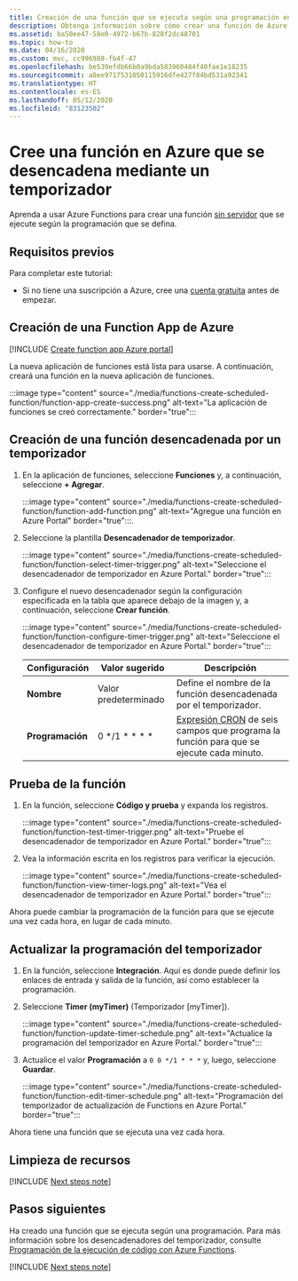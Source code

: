```yaml
---
title: Creación de una función que se ejecuta según una programación en Azure
description: Obtenga información sobre cómo crear una función de Azure que se ejecuta según la programación que usted defina.
ms.assetid: ba50ee47-58e0-4972-b67b-828f2dc48701
ms.topic: how-to
ms.date: 04/16/2020
ms.custom: mvc, cc996988-fb4f-47
ms.openlocfilehash: be539efdb66b0a9bda583960484f40fae1e18235
ms.sourcegitcommit: a8ee9717531050115916dfe427f84bd531a92341
ms.translationtype: HT
ms.contentlocale: es-ES
ms.lasthandoff: 05/12/2020
ms.locfileid: "83123502"
---
```

# <a name="create-a-function-in-azure-that-is-triggered-by-a-timer"></a>Cree una función en Azure que se desencadena mediante un temporizador

Aprenda a usar Azure Functions para crear una función [sin servidor](https://azure.microsoft.com/solutions/serverless/) que se ejecute según la programación que se defina.

## <a name="prerequisites"></a>Requisitos previos

Para completar este tutorial:

+ Si no tiene una suscripción a Azure, cree una [cuenta gratuita](https://azure.microsoft.com/free/?WT.mc_id=A261C142F) antes de empezar.

## <a name="create-an-azure-function-app"></a>Creación de una Function App de Azure

[!INCLUDE [Create function app Azure portal](../../includes/functions-create-function-app-portal.md)]

La nueva aplicación de funciones está lista para usarse. A continuación, creará una función en la nueva aplicación de funciones.

:::image type="content" source="./media/functions-create-scheduled-function/function-app-create-success.png" alt-text="La aplicación de funciones se creó correctamente." border="true":::

<a name="create-function"></a>

## <a name="create-a-timer-triggered-function"></a>Creación de una función desencadenada por un temporizador

1. En la aplicación de funciones, seleccione **Funciones** y, a continuación, seleccione **+ Agregar**. 

   :::image type="content" source="./media/functions-create-scheduled-function/function-add-function.png" alt-text="Agregue una función en Azure Portal" border="true":::.

1. Seleccione la plantilla **Desencadenador de temporizador**. 

    :::image type="content" source="./media/functions-create-scheduled-function/function-select-timer-trigger.png" alt-text="Seleccione el desencadenador de temporizador en Azure Portal." border="true":::

1. Configure el nuevo desencadenador según la configuración especificada en la tabla que aparece debajo de la imagen y, a continuación, seleccione **Crear función**.

    :::image type="content" source="./media/functions-create-scheduled-function/function-configure-timer-trigger.png" alt-text="Seleccione el desencadenador de temporizador en Azure Portal." border="true":::
    
    | Configuración | Valor sugerido | Descripción |
    |---|---|---|
    | **Nombre** | Valor predeterminado | Define el nombre de la función desencadenada por el temporizador. |
    | **Programación** | 0 \*/1 \* \* \* \* | [Expresión CRON](functions-bindings-timer.md#ncrontab-expressions) de seis campos que programa la función para que se ejecute cada minuto. |

## <a name="test-the-function"></a>Prueba de la función

1. En la función, seleccione **Código y prueba** y expanda los registros.

    :::image type="content" source="./media/functions-create-scheduled-function/function-test-timer-trigger.png" alt-text="Pruebe el desencadenador de temporizador en Azure Portal." border="true":::

1. Vea la información escrita en los registros para verificar la ejecución.

    :::image type="content" source="./media/functions-create-scheduled-function/function-view-timer-logs.png" alt-text="Vea el desencadenador de temporizador en Azure Portal." border="true":::

Ahora puede cambiar la programación de la función para que se ejecute una vez cada hora, en lugar de cada minuto.

## <a name="update-the-timer-schedule"></a>Actualizar la programación del temporizador

1. En la función, seleccione **Integración**. Aquí es donde puede definir los enlaces de entrada y salida de la función, así como establecer la programación. 

1. Seleccione **Timer (myTimer)** (Temporizador [myTimer]).

    :::image type="content" source="./media/functions-create-scheduled-function/function-update-timer-schedule.png" alt-text="Actualice la programación del temporizador en Azure Portal." border="true":::

1. Actualice el valor **Programación**  a `0 0 */1 * * *` y, luego, seleccione **Guardar**.  

    :::image type="content" source="./media/functions-create-scheduled-function/function-edit-timer-schedule.png" alt-text="Programación del temporizador de actualización de Functions en Azure Portal." border="true":::

Ahora tiene una función que se ejecuta una vez cada hora.

## <a name="clean-up-resources"></a>Limpieza de recursos

[!INCLUDE [Next steps note](../../includes/functions-quickstart-cleanup.md)]

## <a name="next-steps"></a>Pasos siguientes

Ha creado una función que se ejecuta según una programación. Para más información sobre los desencadenadores del temporizador, consulte [Programación de la ejecución de código con Azure Functions](functions-bindings-timer.md).

[!INCLUDE [Next steps note](../../includes/functions-quickstart-next-steps.md)]

